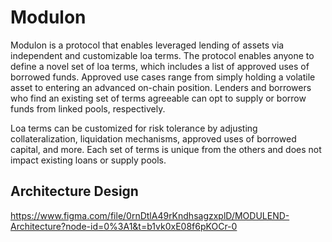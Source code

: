 # Modulon
Modulon is a protocol that enables leveraged lending of assets via independent and customizable loa terms. The protocol enables anyone to define a novel set of loa terms, which includes a list of approved uses of borrowed funds. Approved use cases range from simply holding a volatile asset to entering an advanced on-chain position. Lenders and borrowers who find an existing set of terms agreeable can opt to supply or borrow funds from linked pools, respectively.

Loa terms can be customized for risk tolerance by adjusting collateralization, liquidation mechanisms, approved uses of borrowed capital, and more. Each set of terms is unique from the others and does not impact existing loans or supply pools.

## Architecture Design
https://www.figma.com/file/0rnDtlA49rKndhsagzxplD/MODULEND-Architecture?node-id=0%3A1&t=b1vk0xE08f6pKOCr-0

